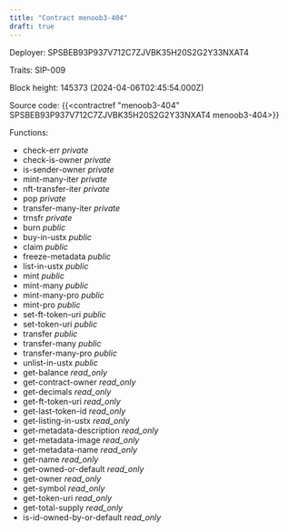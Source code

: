 ```yaml
---
title: "Contract menoob3-404"
draft: true
---
```

Deployer: SPSBEB93P937V712C7ZJVBK35H20S2G2Y33NXAT4

Traits:
SIP-009 



Block height: 145373 (2024-04-06T02:45:54.000Z)

Source code: {{<contractref "menoob3-404" SPSBEB93P937V712C7ZJVBK35H20S2G2Y33NXAT4 menoob3-404>}}

Functions:

* check-err _private_
* check-is-owner _private_
* is-sender-owner _private_
* mint-many-iter _private_
* nft-transfer-iter _private_
* pop _private_
* transfer-many-iter _private_
* trnsfr _private_
* burn _public_
* buy-in-ustx _public_
* claim _public_
* freeze-metadata _public_
* list-in-ustx _public_
* mint _public_
* mint-many _public_
* mint-many-pro _public_
* mint-pro _public_
* set-ft-token-uri _public_
* set-token-uri _public_
* transfer _public_
* transfer-many _public_
* transfer-many-pro _public_
* unlist-in-ustx _public_
* get-balance _read_only_
* get-contract-owner _read_only_
* get-decimals _read_only_
* get-ft-token-uri _read_only_
* get-last-token-id _read_only_
* get-listing-in-ustx _read_only_
* get-metadata-description _read_only_
* get-metadata-image _read_only_
* get-metadata-name _read_only_
* get-name _read_only_
* get-owned-or-default _read_only_
* get-owner _read_only_
* get-symbol _read_only_
* get-token-uri _read_only_
* get-total-supply _read_only_
* is-id-owned-by-or-default _read_only_
